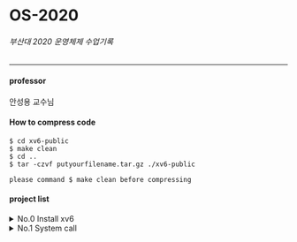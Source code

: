 # OS-2020
###### 부산대 2020 운영체제 수업기록
----
#### professor
안성용 교수님

#### How to compress code
    
    $ cd xv6-public
    $ make clean
    $ cd ..
    $ tar -czvf putyourfilename.tar.gz ./xv6-public
    
    please command $ make clean before compressing



#### project list   
<details>
    <summary>No.0 Install xv6</summary>  
 : print student ID and name in the xv6 boot message
</details>
<details>
    <summary>No.1 System call</summary>  
 : make system call that returns the value of a counter which is incremented every time any process calls the read() system      call.
   and user program for testing
   
</details>
